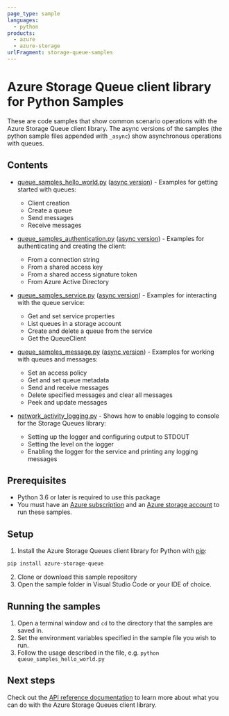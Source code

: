 ```yaml
---
page_type: sample
languages:
  - python
products:
  - azure
  - azure-storage
urlFragment: storage-queue-samples
---
```


# Azure Storage Queue client library for Python Samples

These are code samples that show common scenario operations with the Azure Storage Queue client library.
The async versions of the samples (the python sample files appended with `_async`) show asynchronous operations
with queues.

## Contents

* [queue_samples_hello_world.py](https://github.com/Azure/azure-sdk-for-python/tree/main/sdk/storage/azure-storage-queue/samples/queue_samples_hello_world.py) ([async version](https://github.com/Azure/azure-sdk-for-python/tree/main/sdk/storage/azure-storage-queue/samples/queue_samples_hello_world_async.py)) - Examples for getting started with queues:
    * Client creation
    * Create a queue
    * Send messages
    * Receive messages

* [queue_samples_authentication.py](https://github.com/Azure/azure-sdk-for-python/tree/main/sdk/storage/azure-storage-queue/samples/queue_samples_authentication.py) ([async version](https://github.com/Azure/azure-sdk-for-python/tree/main/sdk/storage/azure-storage-queue/samples/queue_samples_authentication_async.py)) - Examples for authenticating and creating the client:
    * From a connection string
    * From a shared access key
    * From a shared access signature token
    * From Azure Active Directory

* [queue_samples_service.py](https://github.com/Azure/azure-sdk-for-python/tree/main/sdk/storage/azure-storage-queue/samples/queue_samples_service.py) ([async version](https://github.com/Azure/azure-sdk-for-python/tree/main/sdk/storage/azure-storage-queue/samples/queue_samples_service_async.py)) - Examples for interacting with the queue service:
    * Get and set service properties
    * List queues in a storage account
    * Create and delete a queue from the service
    * Get the QueueClient

* [queue_samples_message.py](https://github.com/Azure/azure-sdk-for-python/tree/main/sdk/storage/azure-storage-queue/samples/queue_samples_message.py) ([async version](https://github.com/Azure/azure-sdk-for-python/tree/main/sdk/storage/azure-storage-queue/samples/queue_samples_message_async.py)) - Examples for working with queues and messages:
    * Set an access policy
    * Get and set queue metadata
    * Send and receive messages
    * Delete specified messages and clear all messages
    * Peek and update messages

* [network_activity_logging.py](https://github.com/Azure/azure-sdk-for-python/blob/main/sdk/storage/azure-storage-queue/samples/network_activity_logging.py) - Shows how to enable logging to console for the Storage Queues library:
    * Setting up the logger and configuring output to STDOUT
    * Setting the level on the logger
    * Enabling the logger for the service and printing any logging messages

## Prerequisites
* Python 3.6 or later is required to use this package
* You must have an [Azure subscription](https://azure.microsoft.com/free/) and an
[Azure storage account](https://learn.microsoft.com/azure/storage/common/storage-account-overview) to run these samples.

## Setup

1. Install the Azure Storage Queues client library for Python with [pip](https://pypi.org/project/pip/):

```bash
pip install azure-storage-queue
```

2. Clone or download this sample repository
3. Open the sample folder in Visual Studio Code or your IDE of choice.

## Running the samples

1. Open a terminal window and `cd` to the directory that the samples are saved in.
2. Set the environment variables specified in the sample file you wish to run.
3. Follow the usage described in the file, e.g. `python queue_samples_hello_world.py`

## Next steps

Check out the [API reference documentation](https://aka.ms/azsdk-python-storage-queue-ref) to learn more about
what you can do with the Azure Storage Queues client library.